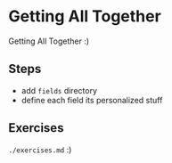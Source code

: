 # Getting All Together

Getting All Together :)

## Steps

- add `fields` directory
- define each field its personalized stuff

## Exercises

`./exercises.md` :)